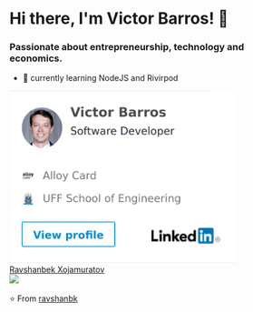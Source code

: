 # Hi there, I'm Victor Barros! 👋

<h3>Passionate about entrepreneurship, technology and economics.</h3>

- 🌱 currently learning NodeJS and Rivirpod

<a href="https://www.https://www.linkedin.com/in/ravshanbek-xojamuratov-80aa26218/?locale=en_US">
  <img width="400px" src="https://raw.githubusercontent.com/victorabarros/victorabarros/master/assets/linkedin_profile.png" />
</a>
<div class="badge-base LI-profile-badge" data-locale="en_US" data-size="large" data-theme="light" data-type="HORIZONTAL" data-vanity="ravshanbek-xojamuratov-80aa26218" data-version="v1"><a class="badge-base__link LI-simple-link" href="https://www.linkedin.com/in/ravshanbek-xojamuratov-80aa26218?trk=profile-badge">Ravshanbek Xojamuratov</a></div>
<script src="https://platform.linkedin.com/badges/js/profile.js" async defer type="text/javascript"></script>              


<a href="https://github.com/ravshanbk?tab=repositories">
  <img width="500px" src="https://github-readme-stats.anuraghazra1.vercel.app/api/top-langs/?username=ravshanbk&count_private=true&layout=compact&hide=makefile,shell&hide_title=true&hide_border=true" />
</a>

⭐️ From [ravshanbk](https://github.com/ravshanbk/ravshanbk)
